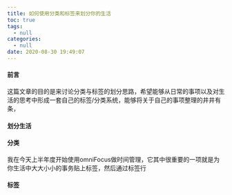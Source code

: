 ```yaml
---
title: 如何使用分类和标签来划分你的生活
toc: true
tags:
  - null
categories:
  - null
date: 2020-08-30 19:49:07
---
```


#### 前言

这篇文章的目的是来讨论分类与标签的划分思路，希望能够从日常的事项以及对生活的思考中形成一套自己的标签/分类系统，能够将关于自己的事项整理的井井有条，

#### 划分生活
#### 分类

我在今天上半年度开始使用omniFocus做时间管理，它其中很重要的一项就是为你生活中大大小小的事务贴上标签，然后通过标签行

#### 标签
